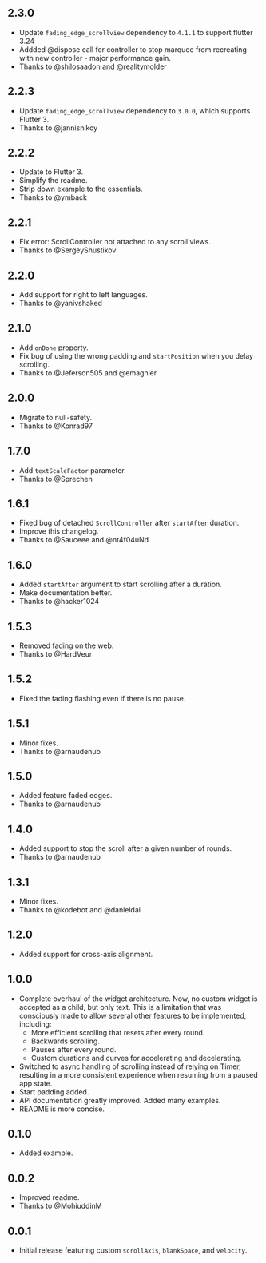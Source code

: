 ## 2.3.0

- Update `fading_edge_scrollview` dependency to `4.1.1` to support flutter 3.24
- Addded @dispose call for controller to stop marquee from recreating with new controller - major performance gain.
- Thanks to @shilosaadon and @realitymolder

## 2.2.3

- Update `fading_edge_scrollview` dependency to `3.0.0`, which supports Flutter 3.
- Thanks to @jannisnikoy

## 2.2.2

- Update to Flutter 3.
- Simplify the readme.
- Strip down example to the essentials.
- Thanks to @ymback

## 2.2.1

- Fix error: ScrollController not attached to any scroll views.
- Thanks to @SergeyShustikov

## 2.2.0

- Add support for right to left languages.
- Thanks to @yanivshaked

## 2.1.0

- Add `onDone` property.
- Fix bug of using the wrong padding and `startPosition` when you delay scrolling.
- Thanks to @Jeferson505 and @emagnier

## 2.0.0

- Migrate to null-safety.
- Thanks to @Konrad97

## 1.7.0

- Add `textScaleFactor` parameter.
- Thanks to @Sprechen

## 1.6.1

- Fixed bug of detached `ScrollController` after `startAfter` duration.
- Improve this changelog.
- Thanks to @Sauceee and @nt4f04uNd

## 1.6.0

- Added `startAfter` argument to start scrolling after a duration.
- Make documentation better.
- Thanks to @hacker1024

## 1.5.3

- Removed fading on the web.
- Thanks to @HardVeur

## 1.5.2

- Fixed the fading flashing even if there is no pause.

## 1.5.1

- Minor fixes.
- Thanks to @arnaudenub

## 1.5.0

- Added feature faded edges.
- Thanks to @arnaudenub

## 1.4.0

- Added support to stop the scroll after a given number of rounds.
- Thanks to @arnaudenub

## 1.3.1

- Minor fixes.
- Thanks to @kodebot and @danieldai

## 1.2.0

- Added support for cross-axis alignment.

## 1.0.0

- Complete overhaul of the widget architecture. Now, no custom widget is
  accepted as a child, but only text. This is a limitation that was consciously
  made to allow several other features to be implemented, including:
  - More efficient scrolling that resets after every round.
  - Backwards scrolling.
  - Pauses after every round.
  - Custom durations and curves for accelerating and decelerating.
- Switched to async handling of scrolling instead of relying on Timer,
  resulting in a more consistent experience when resuming from a paused app
  state.
- Start padding added.
- API documentation greatly improved. Added many examples.
- README is more concise.

## 0.1.0

- Added example.

## 0.0.2

- Improved readme.
- Thanks to @MohiuddinM

## 0.0.1

- Initial release featuring custom `scrollAxis`, `blankSpace`, and `velocity`.
